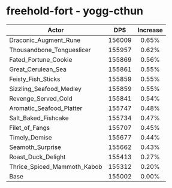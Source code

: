 # freehold-fort - yogg-cthun
| Actor | DPS | Increase |
|---|:---:|:---:|
|Draconic_Augment_Rune|156009|0.65%|
|Thousandbone_Tongueslicer|155957|0.62%|
|Fated_Fortune_Cookie|155869|0.56%|
|Great_Cerulean_Sea|155861|0.55%|
|Feisty_Fish_Sticks|155859|0.55%|
|Sizzling_Seafood_Medley|155859|0.55%|
|Revenge_Served_Cold|155841|0.54%|
|Aromatic_Seafood_Platter|155747|0.48%|
|Salt_Baked_Fishcake|155734|0.47%|
|Filet_of_Fangs|155707|0.45%|
|Timely_Demise|155677|0.44%|
|Seamoth_Surprise|155662|0.43%|
|Roast_Duck_Delight|155413|0.27%|
|Thrice_Spiced_Mammoth_Kabob|155312|0.20%|
|Base|155002|0.00%|

